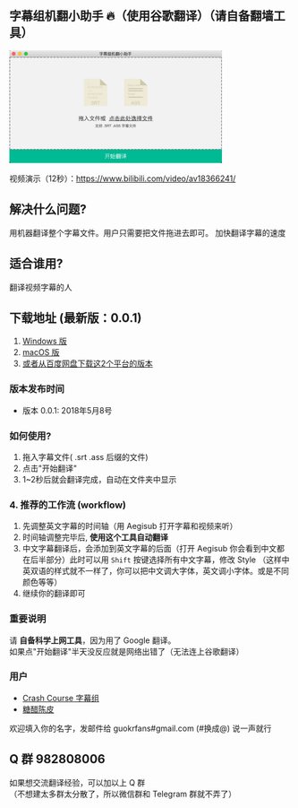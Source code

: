 ## 字幕组机翻小助手 :fire:（使用谷歌翻译）（请自备翻墙工具）    
<img src="./app/image/1.png" alt="how the app look like" width="380">

视频演示（12秒）：https://www.bilibili.com/video/av18366241/    

## 解决什么问题?
用机器翻译整个字幕文件。用户只需要把文件拖进去即可。
加快翻译字幕的速度  

## 适合谁用?
翻译视频字幕的人

## 下载地址 (最新版：0.0.1)
1. [Windows 版](https://github.com/1c7/translate-subtitle-file/releases/download/0.01/Windows-Translation-Helper-0.0.1-win32-x64.rar)
2. [macOS 版](https://github.com/1c7/translate-subtitle-file/releases/download/0.01/macOS-Translation-Helper-0.01.zip)
3. [或者从百度网盘下载这2个平台的版本](https://pan.baidu.com/s/1ZBa6xGI6MQH4nbxmnPnqwA)    

### 版本发布时间
* 版本 0.0.1: 2018年5月8号

### 如何使用?
1. 拖入字幕文件( .srt .ass 后缀的文件)
2. 点击"开始翻译"        
3. 1~2秒后就会翻译完成，自动在文件夹中显示          

### 4. 推荐的工作流 (workflow)
1. 先调整英文字幕的时间轴（用 Aegisub 打开字幕和视频来听）
2. 时间轴调整完毕后, **使用这个工具自动翻译**
3. 中文字幕翻译后，会添加到英文字幕的后面（打开 Aegisub 你会看到中文都在后半部分）此时可以用 `Shift` 按键选择所有中文字幕，修改 Style
（这样中英双语的样式就不一样了，你可以把中文调大字体，英文调小字体。或是不同颜色等等）
4. 继续你的翻译即可



### 重要说明
请 **自备科学上网工具**，因为用了 Google 翻译。    
如果点"开始翻译"半天没反应就是网络出错了（无法连上谷歌翻译）   


### 用户
* [Crash Course 字幕组](https://weibo.com/u/5237129097/home)      
* [糖醋陈皮](https://weibo.com/2004104451/profile?rightmod=1&wvr=6&mod=personnumber)    

欢迎填入你的名字，发邮件给 guokrfans#gmail.com (#换成@) 说一声就行   

<!-- 
### 建议或意见
邮件： guokrfans#gmail.com （#换成@）

#### 为什么做这个工具？
[做中英双语字幕时](https://www.bilibili.com/video/av21376839/)，每个汉字都手打太累了<br/>
机器翻译虽然只有 85% 左右正确率，但机器翻译之后<br/>
工作量就变成了删字（而不是每一个字都要自己手打），轻松不少，手不那么累，减轻疲劳    

作者 [@糖醋陈皮](https://weibo.com/2004104451)  

感谢使用~
-->

## Q 群 982808006
如果想交流翻译经验，可以加以上 Q 群     
（不想建太多群太分散了，所以微信群和 Telegram 群就不弄了）


